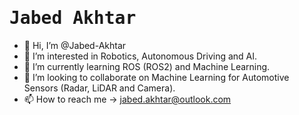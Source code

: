 # <samp>Jabed Akhtar</samp>

- 👋 Hi, I’m @Jabed-Akhtar
- 👀 I’m interested in Robotics, Autonomous Driving and AI.
- 🌱 I’m currently learning ROS (ROS2) and Machine Learning.
- 💞️ I’m looking to collaborate on Machine Learning for Automotive Sensors (Radar, LiDAR and Camera).
- 📫 How to reach me -> jabed.akhtar@outlook.com

<!---
Jabed-Akhtar/Jabed-Akhtar is a ✨ special ✨ repository because its `README.md` (this file) appears on your GitHub profile.
You can click the Preview link to take a look at your changes.
--->

